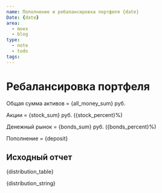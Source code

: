 ```yaml
---
name: Пополнение и ребалансировка портфеля {date}
Date: {date}
area: 
  - moex
  - blog
type:
  - note
  - todo
tags:
---
```


# Ребалансировка портфеля

Общая сумма активов = {all_money_sum} руб.

Акции = {stock_sum} руб. ({stock_percent}%)

Денежный рынок = {bonds_sum} руб. ({bonds_percent}%)

Пополнение = {deposit}

## Исходный отчет
        
{distribution_table}

{distribution_string}

